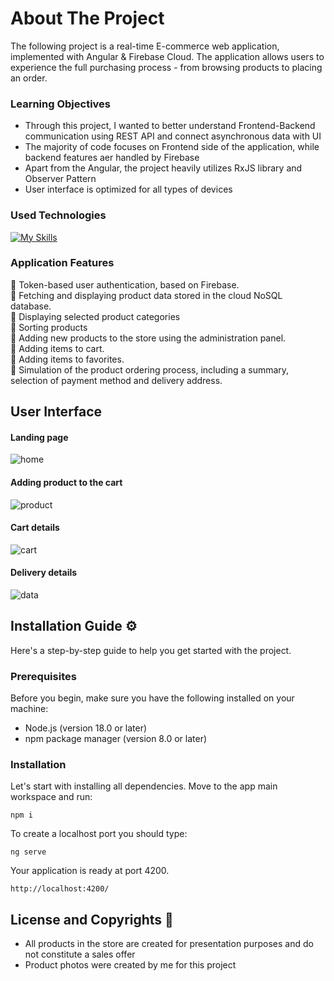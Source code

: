 # About The Project
The following project is a real-time E-commerce web application, implemented with Angular & Firebase Cloud. 
The application allows users to experience the full purchasing process - from browsing products to placing an order.

### Learning Objectives
- Through this project, I wanted to better understand Frontend-Backend communication using REST API and connect asynchronous data with UI <br/>
- The majority of code focuses on Frontend side of the application, while backend features aer handled by Firebase <br/>
- Apart from the Angular, the project heavily utilizes RxJS library and Observer Pattern <br/>
- User interface is optimized for all types of devices <br/>

### Used Technologies
[![My Skills](https://skillicons.dev/icons?i=angular,typescript,rxjs,sass,tailwind,firebase)](https://skillicons.dev)

### Application Features
🔷 Token-based user authentication, based on Firebase. </br>
🔷 Fetching and displaying product data stored in the cloud NoSQL database. </br>
🔷 Displaying selected product categories </br>
🔷 Sorting products </br>
🔷 Adding new products to the store using the administration panel. </br>
🔷 Adding items to cart. </br>
🔷 Adding items to favorites. </br>
🔷 Simulation of the product ordering process, including a summary, selection of payment method and delivery address. </br>

## User Interface
#### Landing page
![home](https://github.com/user-attachments/assets/c12cf253-c4de-4096-a5bc-c70221ba308c)
#### Adding product to the cart
![product](https://github.com/user-attachments/assets/d7d30d07-80c1-464f-8e58-917ad099b4c0)
#### Cart details
![cart](https://github.com/user-attachments/assets/853dca67-9117-4bcb-b9e4-f0a6a8475cb9)
#### Delivery details
![data](https://github.com/user-attachments/assets/70aa1f90-b4a4-4ffa-9e49-91de25ee0304)

## Installation Guide ⚙️

Here's a step-by-step guide to help you get started with the project.

### Prerequisites

Before you begin, make sure you have the following installed on your machine:

- Node.js (version 18.0 or later)
- npm package manager (version 8.0 or later)

### Installation

Let's start with installing all dependencies. Move to the app main workspace and run:

    npm i

To create a localhost port you should type:

    ng serve

Your application is ready at port 4200.

    http://localhost:4200/

## License and Copyrights 📜

- All products in the store are created for presentation purposes and do not constitute a sales offer
- Product photos were created by me for this project
